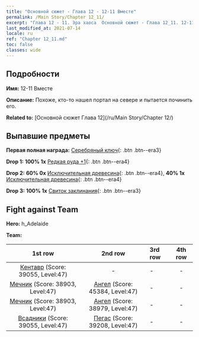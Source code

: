 ```yaml
---
title: "Основной сюжет - Глава 12 - 12-11 Вместе"
permalink: /Main Story/Chapter 12_11/
excerpt: "Глава 12 - 11. Эра хаоса  Основной сюжет - Глава 12_11. 12-11 Вместе"
last_modified_at: 2021-07-14
locale: ru
ref: "Chapter 12_11.md"
toc: false
classes: wide
---
```


## Подробности

 **Имя:** 12-11 Вместе

 **Описание:** Похоже, кто-то нашел портал на севере и пытается починить его.

 **Related to:** [Основной сюжет Глава 12](/ru/Main Story/Chapter 12/)

## Выпавшие предметы

 **Первая полная награда:** [Серебряный ключ](/ItemsRU/con_693/){: .btn .btn--era3}

 **Drop 1:** **100% 1x** [Редкая руда +1](/ItemsRU/mat_40/){: .btn .btn--era4}

 **Drop 2:** **60% 0x** [Исключительная древесина](/ItemsRU/mat_34/){: .btn .btn--era4}, **40% 1x** [Исключительная древесина](/ItemsRU/mat_34/){: .btn .btn--era4}

 **Drop 3:** **100% 1x** [Свиток заклинания](/ItemsRU/con_694/){: .btn .btn--era3}


## Fight against Team
 **Hero:** h_Adelaide

 **Team:**


  | 1st row | 2nd row | 3rd row | 4th row |
  |:----:|:----:|:----|:----:|
  | [Кентавр](/ru/units/Centaur/) (Score: 39055, Level:47)  | - | - | - |
  | [Мечник](/ru/units/Swordsman/) (Score: 38903, Level:47)  | [Ангел](/ru/units/Angel/) (Score: 45384, Level:47)  | - | - |
  | [Мечник](/ru/units/Swordsman/) (Score: 38903, Level:47)  | [Ангел](/ru/units/Angel/) (Score: 38979, Level:47)  | - | - |
  | [Всадники](/ru/units/Cavalier/) (Score: 39055, Level:47)  | [Пегас](/ru/units/Pegasus/) (Score: 39208, Level:47)  | - | - |


